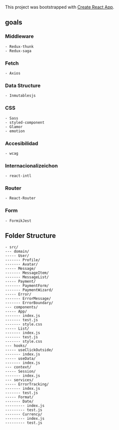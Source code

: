 This project was bootstrapped with [Create React App](https://github.com/facebook/create-react-app).

## goals

### Middleware
    - Redux-thunk
    - Redux-saga
### Fetch
    - Axios

### Data Structure
    - Inmutablesjs

### CSS
    - Sass
    - styled-component
    - Glamor
    - emotion				


### Accesibilidad
    - wcag   

### Internacionalizeichon
    - react-intl

### Router
    - React-Router

### Form
    - FormikJest

## Folder Structure

    - src/
    --- domain/
    ----- User/
    ------- Profile/
    ------- Avatar/
    ----- Message/
    ------- MessageItem/
    ------- MessageList/
    ----- Payment/
    ------- PaymentForm/
    ------- PaymentWizard/
    ----- Error/
    ------- ErrorMessage/
    ------- ErrorBoundary/
    --- components/
    ----- App/
    ------- index.js
    ------- test.js
    ------- style.css
    ----- List/
    ------- index.js
    ------- test.js
    ------- style.css
    --- hooks/
    ----- useClickOutside/
    ------- index.js
    ----- useData/
    ------- index.js
    --- context/
    ----- Session/
    ------- index.js
    --- services/
    ----- ErrorTracking/
    ------- index.js
    ------- test.js
    ----- Format/
    ------- Date/
    --------- index.js
    --------- test.js
    ------- Currency/
    --------- index.js
    --------- test.js







